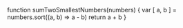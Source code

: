 function sumTwoSmallestNumbers(numbers) {
var [ a, b ] = numbers.sort((a, b) => a - b)
return a + b
} 
